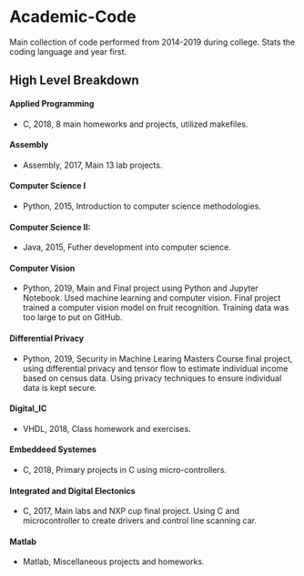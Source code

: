 # Academic-Code
Main collection of code performed from 2014-2019 during college. Stats the coding language and year first.

## High Level Breakdown

#### Applied Programming
- C, 2018, 8 main homeworks and projects, utilized makefiles.
#### Assembly
- Assembly, 2017, Main 13 lab projects.
#### Computer Science I
- Python, 2015, Introduction to computer science methodologies.
#### Computer Science II:
- Java, 2015, Futher development into computer science. 
#### Computer Vision
- Python, 2019, Main and Final project using Python and Jupyter Notebook. Used machine learning and computer vision. Final project trained a computer vision model on fruit recognition. Training data was too large to put on GitHub.
#### Differential Privacy 
- Python, 2019, Security in Machine Learing Masters Course final project, using differential privacy and tensor flow to estimate individual income based on census data. Using privacy techniques to ensure individual data is kept secure.
#### Digital_IC 
- VHDL, 2018, Class homework and exercises.
#### Embeddeed Systemes 
- C, 2018, Primary projects in C using micro-controllers.
#### Integrated and Digital Electonics 
- C, 2017, Main labs and NXP cup final project. Using C and microcontroller to create drivers and control line scanning car.
#### Matlab
- Matlab, Miscellaneous projects and homeworks.
